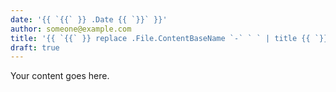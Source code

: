 ```yaml
---
date: '{{ `{{` }} .Date {{ `}}` }}'
author: someone@example.com
title: '{{ `{{` }} replace .File.ContentBaseName `-` ` ` | title {{ `}}` }}'
draft: true
---
```


Your content goes here.
